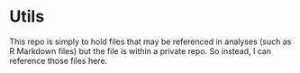 <!---
    This file is part of utils.
    Copyright (C) 2020  Emir Turkes, UK DRI at UCL

    This program is free software: you can redistribute it and/or modify
    it under the terms of the GNU General Public License as published by
    the Free Software Foundation, either version 3 of the License, or
    (at your option) any later version.

    This program is distributed in the hope that it will be useful,
    but WITHOUT ANY WARRANTY; without even the implied warranty of
    MERCHANTABILITY or FITNESS FOR A PARTICULAR PURPOSE.  See the
    GNU General Public License for more details.

    You should have received a copy of the GNU General Public License
    along with this program.  If not, see <http://www.gnu.org/licenses/>.

    Emir Turkes can be contacted at emir.turkes@eturkes.com
-->

# Utils

This repo is simply to hold files that may be referenced in analyses (such as R Markdown files) but the file is within a private repo.
So instead, I can reference those files here.
